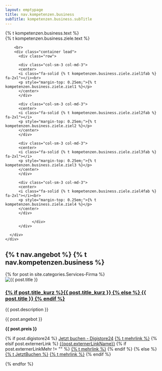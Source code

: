 ```yaml
---
layout: emptypage
title: nav.kompetenzen.business
subTitle: kompetenzen.business.subTitle
---
```


<div class="content-section-a">
  <div class="container">
    <div class="row">
      <div class="col-lg-12">
        <div class="lead">
        {% t kompetenzen.business.text %}
        </div>
        <div class="lead">
        {% t kompetenzen.business.ziele.text %}
        </div>

        <br>
        <div class="container lead">
          <div class="row">

          <div class="col-sm-3 col-md-3">
          <center>
          <i class="fa-solid {% t kompetenzen.business.ziele.ziel1fab %} fa-2xl"></i><br>
          <p style="margin-top: 0.25em;">{% t kompetenzen.business.ziele.ziel1 %}</p>
          </center>
          </div>

          <div class="col-sm-3 col-md-3">
          <center>
          <i class="fa-solid {% t kompetenzen.business.ziele.ziel2fab %} fa-2xl"></i>
          <p style="margin-top: 0.25em;">{% t kompetenzen.business.ziele.ziel2 %}</p>
          </center>
          </div>

          <div class="col-sm-3 col-md-3">
          <center>
          <i class="fa-solid {% t kompetenzen.business.ziele.ziel3fab %} fa-2xl"></i>
          <p style="margin-top: 0.25em;">{% t kompetenzen.business.ziele.ziel3 %}</p>
          </center>
          </div>

          <div class="col-sm-3 col-md-3">
          <center>
          <i class="fa-solid {% t kompetenzen.business.ziele.ziel4fab %} fa-2xl"></i><br>
          <p style="margin-top: 0.25em;">{% t kompetenzen.business.ziele.ziel4 %}</p>
          </center>
          </div>          

                </div>
          </div>

      </div>
    </div>
  </div>
</div>


<section id="angebote">
  	<div class="banner">
  		<div class="container">
  			<div class="row">
  				<div class="col-lg-12">
  					<h2>{% t nav.angebot %} {% t nav.kompetenzen.business %}</h2>
  				</div>
  			</div>
  		</div>
  	</div>
</section>

<div class="content-section-a">
<div class="container">
  <div class="row">
    {% for post in site.categories.Services-Firma %}
                <div class="col-sm-4 col-md-4">
                  <div class="thumbnail">
                    <img src="/img/services/{{ post.img }}" alt="{{ post.title }}" onerror="this.src='/img/services/{{post.img | replace: "webp", "jpg" }}'">
                    <div class="caption lead">
                      <h3><a href="{{ site.baseurl }}{{ post.url }}">{% if post.title_kurz %}{{ post.title_kurz }}
                        {% else %}
                        {{ post.title }}
                        {% endif %}</a></h3>
                      <p>{{ post.description }}</p>
                      <p>{{ post.angebot }}</p>
                      <p><b>{{ post.preis }}</b></p>
                      <p>{% if post.digistore24 %}
                            <a href="{{post.digistore24}}" class="btn btn-primary" role="button">Jetzt buchen - Digistore24</a>
                            <a href="{{ site.baseurl }}{{ post.url }}" class="btn btn-default" role="button">{% t mehrlink %}</a>
                        {% elsif post.externerLink %}
                            <a href="{{post.externerLink}}" target="_blank" class="btn btn-primary" role="button">{{post.externerLinkName}}</a>
                            {% if post.externerLinkMehr != "" %} <a href="{{ site.baseurl }}{{ post.url }}" class="btn btn-default" role="button">{% t mehrlink %}</a> {% endif %}
                        {% else %}
                            <a href="mailto:{{ site.email }}?subject={{post.anfrage}}" class="btn btn-primary" role="button">{% t JetztBuchen %}</a>
                            <a href="{{ site.baseurl }}{{ post.url }}" class="btn btn-default" role="button">{% t mehrlink %}</a>
                        {% endif %}
                        </p>
                    </div>
                  </div>
                </div>
      {% endfor %}
    </div>
  </div>
  </div>
